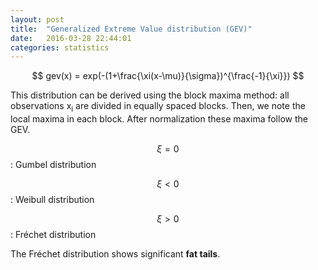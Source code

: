```yaml
---
layout: post
title:  "Generalized Extreme Value distribution (GEV)"
date:   2016-03-28 22:44:01
categories: statistics
---
```


$$ gev(x) = exp(-(1+\frac{\xi(x-\mu)}{\sigma})^{\frac{-1}{\xi}}) $$

This distribution can be derived using the block maxima method: all observations x<sub>i</sub> are divided in equally spaced blocks. Then, we note the local maxima in each block. After normalization these maxima follow the GEV.

$$ \xi = 0 $$ : Gumbel distribution

$$ \xi < 0 $$ : Weibull distribution

$$ \xi > 0 $$ : Fréchet distribution

The Fréchet distribution shows significant **fat tails**.

